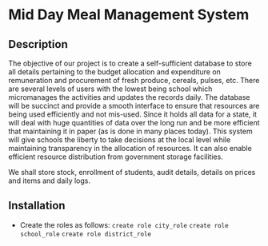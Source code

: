 # Mid Day Meal Management System

## Description
The objective of our project is to create a self-sufficient database to store all details pertaining to the budget allocation and expenditure on remuneration and procurement of fresh produce, cereals, pulses, etc. There are several levels of users with the lowest being school which micromanages the activities and updates the records daily. The database will be succinct and provide a smooth interface to ensure that resources are being used efficiently and not mis-used. Since it holds all data for a state, it will deal with huge quantities of data over the long run and be more efficient that maintaining it in paper (as is done in many places today). This system will give schools the liberty to take decisions at the local level while maintaining transparency in the allocation of resources. It can also enable efficient resource distribution from government storage facilities. 

We shall store stock, enrollment of students, audit details, details on prices and items and daily logs.

## Installation
* Create the roles as follows:
 ```create role city_role```
 ```create role school_role```
 ```create role district_role```